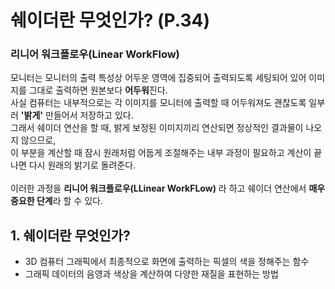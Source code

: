 쉐이더란 무엇인가? (P.34)
===

### 리니어 워크플로우(Linear WorkFlow)
모니터는 모니터의 출력 특성상 어두운 영역에 집중되어 출력되도록 세팅되어 있어 이미지를 그대로 출력하면 원본보다 **어두워**진다.<br/>
사실 컴퓨터는 내부적으로는 각 이미지를 모니터에 출력할 때 어두워져도 괜찮도록 일부러 **'밝게'** 만들어서 저장하고 있다.<br/>
그래서 쉐이더 연산을 할 때, 밝게 보정된 이미지끼리 연산되면 정상적인 결과물이 나오지 않으므로, <br/>
이 부분을 계산할 때 잠시 원래처럼 어둡게 조절해주는 내부 과정이 필요하고 계산이 끝나면 다시 원래의 밝기로 돌려준다.
<br/><br/>
이러한 과정을 **리니어 워크플로우(LLinear WorkFLow)** 라 하고 쉐이더 연산에서 **매우 중요한 단계**라 할 수 있다.


## 1. 쉐이더란 무엇인가?
- 3D 컴퓨터 그래픽에서 최종적으로 화면에 출력하는 픽셀의 색을 정해주는 함수
- 그래픽 데이터의 음영과 색상을 계산하여 다양한 재질을 표현하는 방법
